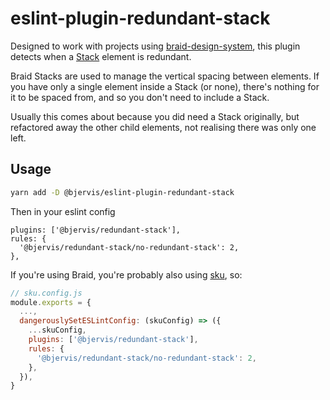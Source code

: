 # eslint-plugin-redundant-stack

Designed to work with projects using [braid-design-system](https://github.com/seek-oss/braid-design-system), this plugin detects when a [Stack](https://seek-oss.github.io/braid-design-system/components/Stack) element is redundant.

Braid Stacks are used to manage the vertical spacing between elements. If you have only a single element inside a Stack (or none), there's nothing for it to be spaced from, and so you don't need to include a Stack.

Usually this comes about because you did need a Stack originally, but refactored away the other child elements, not realising there was only one left.

## Usage

```bash
yarn add -D @bjervis/eslint-plugin-redundant-stack
```

Then in your eslint config

```
plugins: ['@bjervis/redundant-stack'],
rules: {
  '@bjervis/redundant-stack/no-redundant-stack': 2,
},
```

If you're using Braid, you're probably also using [sku](https://github.com/seek-oss/sku), so:

```js
// sku.config.js
module.exports = {
  ...,
  dangerouslySetESLintConfig: (skuConfig) => ({
    ...skuConfig,
    plugins: ['@bjervis/redundant-stack'],
    rules: {
      '@bjervis/redundant-stack/no-redundant-stack': 2,
    },
  }),
}
```
